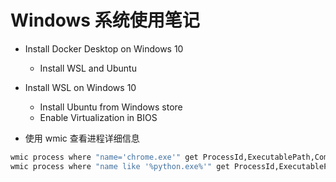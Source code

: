 # Windows 系统使用笔记

- Install Docker Desktop on Windows 10
  - Install WSL and Ubuntu

- Install WSL on Windows 10
  - Install Ubuntu from Windows store
  - Enable Virtualization in BIOS

- 使用 wmic 查看进程详细信息

```sh
wmic process where "name='chrome.exe'" get ProcessId,ExecutablePath,CommandLine
wmic process where "name like '%python.exe%'" get ProcessId,ExecutablePath,CommandLine
```
